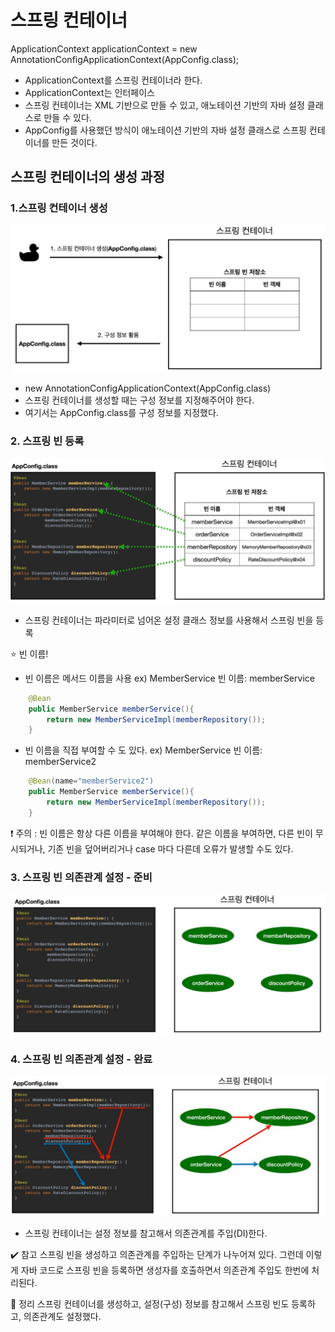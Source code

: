
# 스프링 컨테이너 

ApplicationContext applicationContext = new AnnotationConfigApplicationContext(AppConfig.class);

- ApplicationContext를 스프링 컨테이너라 한다.
- ApplicationContext는 인터페이스
- 스프링 컨테이너는 XML 기반으로 만들 수 있고, 애노테이션 기반의 자바 설정 클래스로 만들 수 있다.
- AppConfig를 사용했던 방식이 애노테이션 기반의 자바 설정 클래스로 스프핑 컨테이너를 만든 것이다.

## 스프링 컨테이너의 생성 과정

### 1.스프링 컨테이너 생성 

![스프링 컨테이너 생성.JPG](0%20%EC%9D%B4%EB%AF%B8%EC%A7%80%2F%EC%8A%A4%ED%94%84%EB%A7%81%20%EC%BB%A8%ED%85%8C%EC%9D%B4%EB%84%88%20%EC%83%9D%EC%84%B1.JPG)
- new AnnotationConfigApplicationContext(AppConfig.class)
- 스프링 컨테이너를 생성할 때는 구성 정보를 지정해주어야 한다.
- 여기서는 AppConfig.class를 구성 정보를 지정했다.


### 2. 스프링 빈 등록 

![스프링 빈 등록.JPG](0%20%EC%9D%B4%EB%AF%B8%EC%A7%80%2F%EC%8A%A4%ED%94%84%EB%A7%81%20%EB%B9%88%20%EB%93%B1%EB%A1%9D.JPG)
- 스프링 컨테이너는 파라미터로 넘어온 설정 클래스 정보를 사용해서 스프링 빈을 등록 

⭐️ 빈 이름! 

- 빈 이름은 메서드 이름을 사용 ex) MemberService 빈 이름: memberService 

```java
    @Bean
    public MemberService memberService(){
        return new MemberServiceImpl(memberRepository());
    }
```
- 빈 이름을 직접 부여할 수 도 있다. ex) MemberService 빈 이름: memberService2

```java
    @Bean(name="memberService2")
    public MemberService memberService(){
        return new MemberServiceImpl(memberRepository());
    }
```

❗️ 주의 : 빈 이름은 항상 다른 이름을 부여해야 한다. 같은 이름을 부여하면, 다른 빈이 무시되거나, 기존 빈을 덮어버리거나
case 마다 다른데 오류가 발생할 수도 있다.

### 3. 스프링 빈 의존관계 설정 - 준비 

![스프링 빈 의존관계 설정 준비.JPG](0%20%EC%9D%B4%EB%AF%B8%EC%A7%80%2F%EC%8A%A4%ED%94%84%EB%A7%81%20%EB%B9%88%20%EC%9D%98%EC%A1%B4%EA%B4%80%EA%B3%84%20%EC%84%A4%EC%A0%95%20%EC%A4%80%EB%B9%84.JPG)

### 4. 스프링 빈 의존관계 설정 - 완료

![스프링 빈 의존관계 설정 완료.JPG](0%20%EC%9D%B4%EB%AF%B8%EC%A7%80%2F%EC%8A%A4%ED%94%84%EB%A7%81%20%EB%B9%88%20%EC%9D%98%EC%A1%B4%EA%B4%80%EA%B3%84%20%EC%84%A4%EC%A0%95%20%EC%99%84%EB%A3%8C.JPG)

- 스프링 컨테이너는 설정 정보를 참고해서 의존관계를 주입(DI)한다.

✔️ 참고
스프링 빈을 생성하고 의존관계를 주입하는 단계가 나누어져 있다. 그런데 이렇게 자바 코드로 스프링 빈을 등록하면
생성자를 호출하면서 의존관계 주입도 한번에 처리된다.

💯 정리
스프링 컨테이너를 생성하고, 설정(구성) 정보를 참고해서 스프링 빈도 등록하고, 의존관계도 설정했다. 

